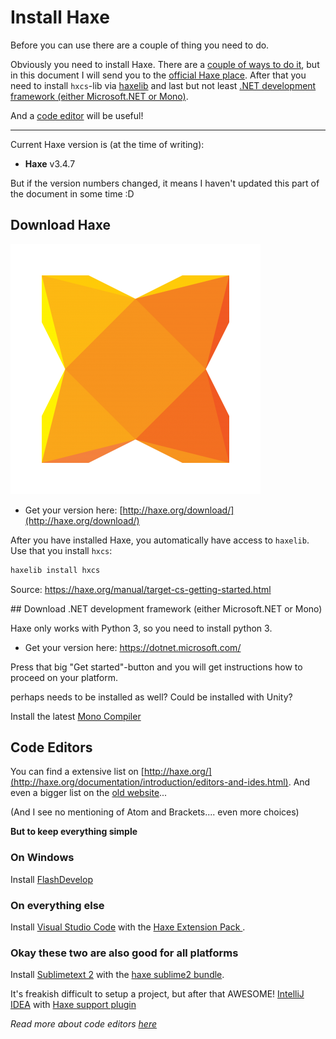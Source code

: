 # Install Haxe

Before you can use there are a couple of thing you need to do.

Obviously you need to install Haxe. There are a [couple of ways to do it](../haxe/installation.md), but in this document I will send you to the [official Haxe place](#haxe). After that you need to install `hxcs`-lib via [haxelib](#haxelib) and last but not least [.NET development framework (either Microsoft.NET or Mono)](#cs).

And a [code editor](#ide) will be useful!

----

Current Haxe version is (at the time of writing):

* **Haxe** v3.4.7

But if the version numbers changed, it means I haven't updated this part of the document in some time :D

<a name="haxe"></a>
## Download Haxe

![](../img/haxe_logo.png)

* Get your version here: [http://haxe.org/download/](http://haxe.org/download/)



<a name="haxelib">


After you have installed Haxe, you automatically have access to `haxelib`. Use that you install `hxcs`:


```bash
haxelib install hxcs
```

Source: <https://haxe.org/manual/target-cs-getting-started.html>

<a name="cs">
## Download .NET development framework (either Microsoft.NET or Mono)

Haxe only works with Python 3, so you need to install python 3.

* Get your version here: <https://dotnet.microsoft.com/>

Press that big "Get started"-button and you will get instructions how to proceed on your platform.

<a name="mono">

perhaps needs to be installed as well? Could be installed with Unity?

Install the latest <a href="https://www.mono-project.com/download/stable/">Mono Compiler</a> <br/>


<a name="ide"></a>
## Code Editors

You can find a extensive list on [http://haxe.org/](http://haxe.org/documentation/introduction/editors-and-ides.html).
And even a bigger list on the [old website](http://old.haxe.org/com/ide)...

(And I see no mentioning of Atom and Brackets.... even more choices)

**But to keep everything simple**

### On Windows

Install [FlashDevelop](http://www.flashdevelop.org/)

### On everything else

Install [Visual Studio Code](https://code.visualstudio.com/) with the [Haxe Extension Pack ](https://marketplace.visualstudio.com/items?itemName=vshaxe.haxe-extension-pack).

### Okay these two are also good for all platforms

Install [Sublimetext 2](http://sublimetext.com/) with the [haxe sublime2 bundle](https://github.com/clemos/haxe-sublime2-bundle).

It's freakish difficult to setup a project, but after that AWESOME!
[IntelliJ IDEA](http://www.jetbrains.com/idea/) with [Haxe support plugin](https://plugins.jetbrains.com/plugin/6873)


*Read more about code editors [here](../haxe/choosing-a-code-editor.md)*